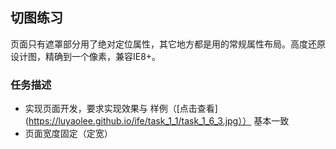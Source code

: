 ﻿## 切图练习
页面只有遮罩部分用了绝对定位属性，其它地方都是用的常规属性布局。高度还原设计图，精确到一个像素，兼容IE8+。
### 任务描述
- 实现页面开发，要求实现效果与 样例（[点击查看](https://luyaolee.github.io/ife/task_1_1/task_1_6_3.jpg）） 基本一致
- 页面宽度固定（定宽）